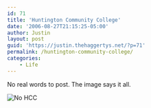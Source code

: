 ```yaml
---
id: 71
title: 'Huntington Community College'
date: '2006-08-27T21:15:25-05:00'
author: Justin
layout: post
guid: 'https://justin.thehaggertys.net/?p=71'
permalink: /huntington-community-college/
categories:
    - Life
---
```


No real words to post. The image says it all.

![No HCC](https://justin.thehaggertys.net/wp-content/uploads/2006/08/nomarsh.gif)